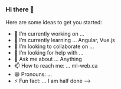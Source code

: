 ### Hi there 👋


Here are some ideas to get you started:

- 🔭 I’m currently working on ...
- 🌱 I’m currently learning ... Angular, Vue.js
- 👯 I’m looking to collaborate on ...
- 🤔 I’m looking for help with ...
- 💬 Ask me about ... Anything
- 📫 How to reach me: ... ml-web.ca
- 😄 Pronouns: ...
- ⚡ Fun fact: ... I am half done
-->
